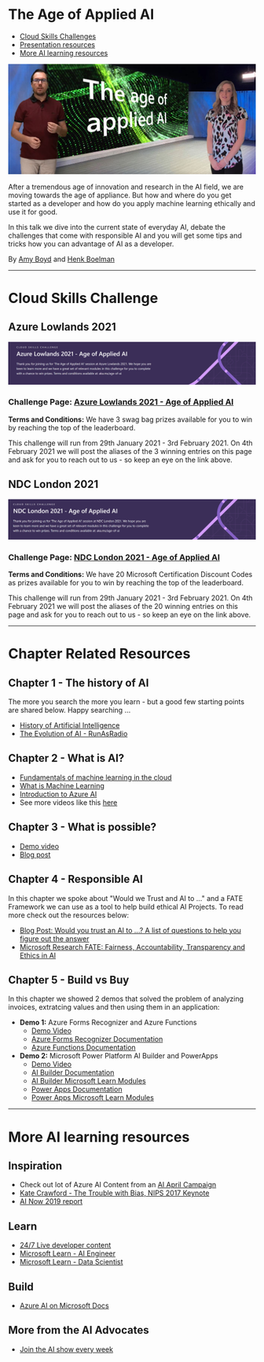 # The Age of Applied AI

- [Cloud Skills Challenges](#cloud-skills-challenge)
- [Presentation resources](#chapter-related-resources)
- [More AI learning resources](#more-ai-learning-resources)


![Age of Applied AI](age-of-ai.JPG)

After a tremendous age of innovation and research in the AI field, we are moving towards the age of appliance. But how and where do you get started as a developer and how do you apply machine learning ethically and use it for good.

In this talk we dive into the current state of everyday AI, debate the challenges that come with responsible AI and you will get some tips and tricks how you can advantage of AI as a developer.



By [Amy Boyd](https://twitter.com/AmyKateNicho) and [Henk Boelman](https://twitter.com/hboelman)

--------------

# Cloud Skills Challenge

## Azure Lowlands 2021

![Azure Lowlands Cloud Skills Challenge Banner Art](lowlands-csc.PNG)

### **Challenge Page:** [Azure Lowlands 2021 - Age of Applied AI](https://docs.microsoft.com/learn/challenges?id=75e4bb5e-075d-4d9c-8235-d259d567f83d&ocid=aid3028059&WT.mc_id=aiml-13838-CXA)



**Terms and Conditions:**
We have 3 swag bag prizes available for you to win by reaching the top of the leaderboard. 

This challenge will run from 29th January 2021 - 3rd February 2021. On 4th February 2021 we will post the aliases of the 3 winning entries on this page and ask for you to reach out to us - so keep an eye on the link above.

## NDC London 2021

![NDC London Cloud Skills Challenge Banner Art](ndc-cdc.PNG)

### **Challenge Page:** [NDC London 2021 - Age of Applied AI](https://cloudskillschallenge.docs.microsoft.com/CSC/Challenge?challenge=f650a290-4fcf-4b55-9b0e-c8ee224252ba&WT.mc_id=aiml-13838-CXA)


**Terms and Conditions:**
We have 20 Microsoft Certification Discount Codes as prizes available for you to win by reaching the top of the leaderboard. 

This challenge will run from 29th January 2021 - 3rd February 2021. On 4th February 2021 we will post the aliases of the 20 winning entries on this page and ask for you to reach out to us - so keep an eye on the link above.

--------------

# Chapter Related Resources

## Chapter 1 - The history of AI

The more you search the more you learn - but a good few starting points are shared below. Happy searching ...

* [History of Artificial Intelligence](https://en.wikipedia.org/wiki/History_of_artificial_intelligence)
* [The Evolution of AI - RunAsRadio](http://runasradio.com/Shows/Show/739)

## Chapter 2 - What is AI?

* [Fundamentals of machine learning in the cloud](https://azure.microsoft.com/resources/videos/fundamentals-of-machine-learning-in-the-cloud/?WT.mc_id=aiml-13838-CXA)
* [What is Machine Learning](https://azure.microsoft.com/overview/what-is-machine-learning-platform/?WT.mc_id=aiml-13838-CXA)
* [Introduction to Azure AI](https://azure.microsoft.com/resources/videos/intro-to-azure-ai/?WT.mc_id=aiml-13838-CXA)
* See more videos like this [here](https://azure.microsoft.com/resources/videos/index/?WT.mc_id=aiml-13838-CXA)

## Chapter 3 - What is possible?
- [Demo video](https://www.youtube.com/watch?v=8KuJKlDSNwA)
- [Blog post](https://github.com/hnky/blog/blob/master/How-to-use-Cognitive-Services-and-containers.md)

## Chapter 4 - Responsible AI

In this chapter we spoke about "Would we Trust and AI to ..." and a FATE Framework we can use as a tool to help build ethical AI Projects. To read more check out the resources below:

- [Blog Post: Would you trust an AI to …? A list of questions to help you figure out the answer](https://aka.ms/ethical-ai-questions)
- [Microsoft Research FATE: Fairness, Accountability, Transparency and Ethics in AI](https://www.microsoft.com/research/theme/fate/?WT.mc_id=aiml-13838-CXA)

## Chapter 5 - Build vs Buy

In this chapter we showed 2 demos that solved the problem of analyzing invoices, extratcing values and then using them in an application:
* **Demo 1:** Azure Forms Recognizer and Azure Functions
    * [Demo Video](https://youtu.be/nmqt3oDOflY)
    * [Azure Forms Recognizer Documentation](https://docs.microsoft.com/azure/cognitive-services/form-recognizer/?WT.mc_id=aiml-13838-CXA)
    * [Azure Functions Documentation](https://docs.microsoft.com/azure/azure-functions/?WT.mc_id=aiml-13838-CXA)
* **Demo 2:** Microsoft Power Platform AI Builder and PowerApps
    * [Demo Video](https://youtu.be/_FFMTmPDNls)
    * [AI Builder Documentation](https://docs.microsoft.com/ai-builder/?WT.mc_id=aiml-13838-CXA)
    * [AI Builder Microsoft Learn Modules](https://docs.microsoft.com/learn/browse/?products=ai-builder&WT.mc_id=aiml-13838-CXA)
    * [Power Apps Documentation](https://docs.microsoft.com/powerapps/?WT.mc_id=aiml-13838-CXA)
    * [Power Apps Microsoft Learn Modules](https://docs.microsoft.com/learn/browse/?products=power-apps&WT.mc_id=aiml-13838-CXA)


--------------

# More AI learning resources

## Inspiration
- Check out lot of Azure AI Content from an [AI April Campaign](https://aka.ms/aiapril)
- [Kate Crawford - The Trouble with Bias, NIPS 2017 Keynote](https://aka.ms/troublewithbias)
- [AI Now 2019 report](http://ainowinstitute.org/reports.html)


## Learn
- [24/7 Live developer content](https://docs.microsoft.com/learn/tv/?WT.mc_id=aiml-13838-CXA)
- [Microsoft Learn - AI Engineer](https://docs.microsoft.com/learn/roles/ai-engineer?WT.mc_id=aiml-13838-CXA)
- [Microsoft Learn - Data Scientist](https://docs.microsoft.com/learn/roles/data-scientist?WT.mc_id=aiml-13838-CXA)


## Build
- [Azure AI on Microsoft Docs](https://docs.microsoft.com/azure/?product=ai-machine-learning?WT.mc_id=aiml-13838-CXA)



## More from the AI Advocates

- [Join the AI show every week]()
